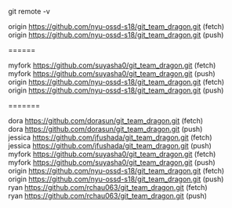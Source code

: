 git remote -v  

origin  https://github.com/nyu-ossd-s18/git_team_dragon.git (fetch)  
origin  https://github.com/nyu-ossd-s18/git_team_dragon.git (push)  

======

myfork  https://github.com/suyasha0/git_team_dragon.git (fetch)  
myfork  https://github.com/suyasha0/git_team_dragon.git (push)  
origin  https://github.com/nyu-ossd-s18/git_team_dragon.git (fetch)  
origin  https://github.com/nyu-ossd-s18/git_team_dragon.git (push)  

=======

dora    https://github.com/dorasun/git_team_dragon.git (fetch)  
dora    https://github.com/dorasun/git_team_dragon.git (push)  
jessica https://github.com/jfushada/git_team_dragon.git (fetch)  
jessica https://github.com/jfushada/git_team_dragon.git (push)  
myfork  https://github.com/suyasha0/git_team_dragon.git (fetch)  
myfork  https://github.com/suyasha0/git_team_dragon.git (push)  
origin  https://github.com/nyu-ossd-s18/git_team_dragon.git (fetch)  
origin  https://github.com/nyu-ossd-s18/git_team_dragon.git (push)  
ryan    https://github.com/rchau063/git_team_dragon.git (fetch)  
ryan    https://github.com/rchau063/git_team_dragon.git (push)  
